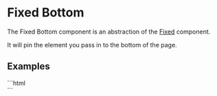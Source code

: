 # Fixed Bottom

The Fixed Bottom component is an abstraction of the [Fixed](../) component.

It will pin the element you pass in to the bottom of the page.

## Examples
<CodeBlock>
```html
<fixed-bottom>
    <div class="cookie-banner"></div>
</fixed-bottom>
```
</CodeBlock>
